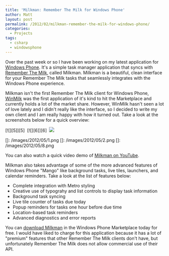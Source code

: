 ```yaml
---
title: 'Milkman: Remember The Milk for Windows Phone'
author: Matt
layout: post
permalink: /2012/02/milkman-remember-the-milk-for-windows-phone/
categories:
  - Projects
tags:
  - csharp
  - windowsphone
---
```


Over the past week or so I have been working on my latest application for [Windows Phone][1]. It's a simple task manager application that syncs with [Remember The Milk][2], called Milkman. Milkman is a beautiful, clean interface for your Remember The Milk tasks that seamlessly integrates with the Windows Phone experience.

 [1]: http://www.microsoft.com/windowsphone/en-us/default.aspx
 [2]: http://www.rememberthemilk.com

Milkman isn't the first Remember The Milk client for Windows Phone, [WinMilk][3] was the first application of it's kind to hit the Marketplace and currently holds a lot of the market share. However, WinMilk hasn't seen a lot of love lately and I didn't really like the interface, so I decided to write my own client and I am really happy with how it turned out. Take a look at the screenshots below for a quick overview:

 [3]: http://www.windowsphone.com/en-US/apps/2571dafd-7ee7-df11-a844-00237de2db9e

[![][5]][5]  [![][6]][6]  [![][7]][7]

 []: /images/2012/05/1.png
 []: /images/2012/05/2.png
 []: /images/2012/05/8.png

You can also watch a quick video demo of [Milkman on YouTube][7].

 [7]: http://www.youtube.com/watch?v=9zmR9IgxgDA

Milkman also takes advantage of some of the more advanced features of Windows Phone "Mango" like background tasks, live tiles, launchers, and calendar reminders. Take a look at the list of features below:

*   Complete integration with Metro styling
*   Creative use of typograhy and list controls to display task information
*   Background task syncing
*   Live tile counter of tasks due today
*   Popup reminders for tasks one hour before due time
*   Location-based task reminders
*   Advanced diagnostics and error reports

You can [download Milkman][8] in the Windows Phone Marketplace today for free. I would have liked to charge for this application because it has a lot of "premium" features that other Remember The Milk clients don't have, but unfortunately Remember The Milk does not allow commercial use of their API.

 [8]: http://www.windowsphone.com/en-US/apps/2d14a2ea-9445-4d46-b385-8b2e45f7f6d8
